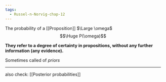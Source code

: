 ```yaml
---
tags:
  - Russel-n-Norvig-chap-12
---
```

The probability of a [[Proposition]] $\Large \omega$
$$\Huge P(\omega)$$

**They refer to a degree of certainty in propositions, without any further information (any evidence).**


Sometimes called of *priors*

---

also check: [[Posterior probabilities]]